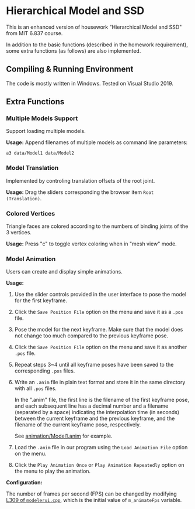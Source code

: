 # Hierarchical Model and SSD

This is an enhanced version of housework "Hierarchical Model and SSD" from MIT 6.837 course.

In addition to the basic functions (described in the homework requirement), some extra functions (as follows) are also implemented.

## Compiling & Running Environment

The code is mostly written in Windows. Tested on Visual Studio 2019.

## Extra Functions

### Multiple Models Support

Support loading multiple models.

**Usage:** Append filenames of multiple models as command line parameters:

`a3 data/Model1 data/Model2`

### Model Translation

Implemented by controling translation offsets of the root joint.

**Usage:** Drag the sliders corresponding the browser item `Root (Translation)`.

### Colored Vertices

Triangle faces are colored according to the numbers of binding joints of the 3 vertices.

**Usage:** Press "c" to toggle vertex coloring when in "mesh view" mode.

### Model Animation

Users can create and display simple animations.

**Usage:**

1. Use the slider controls provided in the user interface to pose the model for the first keyframe.
2. Click the `Save Position File` option on the menu and save it as a `.pos` file.
3. Pose the model for the next keyframe. Make sure that the model does not change too much compared to the previous keyframe pose.
4. Click the `Save Position File` option on the menu and save it as another `.pos` file.
5. Repeat steps 3~4 until all keyframe poses have been saved to the corresponding `.pos` files.
6. Write an `.anim` file in plain text format and store it in the same directory with all `.pos` files.

   In the ".anim" file, the first line is the filename of the first keyframe pose, and each subsequent line has a decimal number and a filename (separated by a space) indicating the interpolation time (in seconds) between the current keyframe and the previous keyframe, and the filename of the current keyframe pose, respectively.

   See [animation/Model1.anim](animation/Model1.anim) for example.

7. Load the `.anim` file in our program using the `Load Animation File` option on the menu.
8. Click the `Play Animation Once` or `Play Animation Repeatedly` option on the menu to play the animation.

**Configuration:**

The number of frames per second (FPS) can be changed by modifying [L309 of `modelerui.cpp`](modelerui.cpp#L309), which is the initial value of `m_animateFps` variable.
